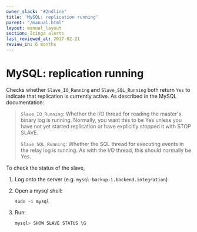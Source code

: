 ```yaml
---
owner_slack: "#2ndline"
title: 'MySQL: replication running'
parent: "/manual.html"
layout: manual_layout
section: Icinga alerts
last_reviewed_at: 2017-02-21
review_in: 6 months
---
```


# MySQL: replication running

Checks whether `Slave_IO_Running` and `Slave_SQL_Running` both return
`Yes` to indicate that replication is currently active. As described in
the MySQL documentation:

> `Slave_IO_Running`: Whether the I/O thread for reading the master's
> binary log is running. Normally, you want this to be Yes unless you
> have not yet started replication or have explicitly stopped it with
> STOP SLAVE.
>
> `Slave_SQL_Running`: Whether the SQL thread for executing events in
> the relay log is running. As with the I/O thread, this should normally
> be Yes.

To check the status of the slave,

1. Log onto the server (e.g. `mysql-backup-1.backend.integration`)
2. Open a mysql shell:

    ```
    sudo -i mysql
    ```

3. Run:

    ```sql
    mysql> SHOW SLAVE STATUS \G
    ```
